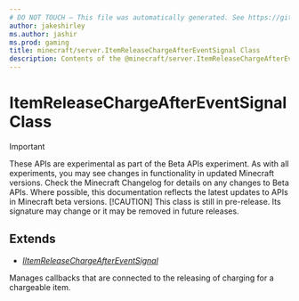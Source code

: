 ```yaml
---
# DO NOT TOUCH — This file was automatically generated. See https://github.com/mojang/minecraftapidocsgenerator to modify descriptions, examples, etc.
author: jakeshirley
ms.author: jashir
ms.prod: gaming
title: minecraft/server.ItemReleaseChargeAfterEventSignal Class
description: Contents of the @minecraft/server.ItemReleaseChargeAfterEventSignal class.
---
```

# ItemReleaseChargeAfterEventSignal Class
>[!IMPORTANT]
>These APIs are experimental as part of the Beta APIs experiment. As with all experiments, you may see changes in functionality in updated Minecraft versions. Check the Minecraft Changelog for details on any changes to Beta APIs. Where possible, this documentation reflects the latest updates to APIs in Minecraft beta versions.
> [!CAUTION]
> This class is still in pre-release.  Its signature may change or it may be removed in future releases.

## Extends
- [*IItemReleaseChargeAfterEventSignal*](IItemReleaseChargeAfterEventSignal.md)

Manages callbacks that are connected to the releasing of charging for a chargeable item.
